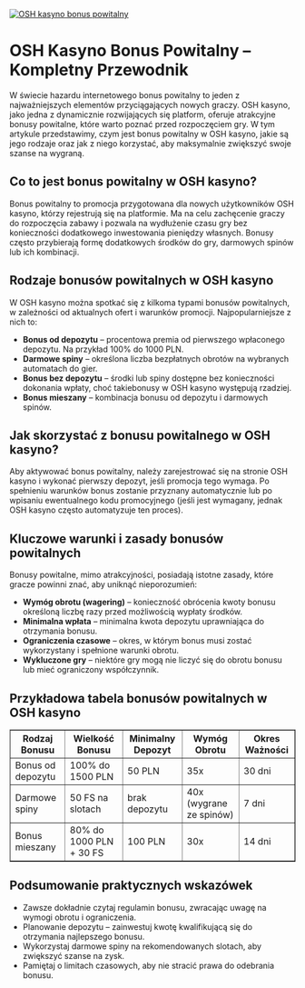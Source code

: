 [![OSH kasyno bonus powitalny](https://123-caf.pages.dev/gitsignup.png)](https://vrmoo.ru/Bt82HjjY)

<h1>OSH Kasyno Bonus Powitalny – Kompletny Przewodnik</h1> <p>W świecie hazardu internetowego bonus powitalny to jeden z najważniejszych elementów przyciągających nowych graczy. OSH kasyno, jako jedna z dynamicznie rozwijających się platform, oferuje atrakcyjne bonusy powitalne, które warto poznać przed rozpoczęciem gry. W tym artykule przedstawimy, czym jest bonus powitalny w OSH kasyno, jakie są jego rodzaje oraz jak z niego korzystać, aby maksymalnie zwiększyć swoje szanse na wygraną.</p>  <h2>Co to jest bonus powitalny w OSH kasyno?</h2> <p>Bonus powitalny to promocja przygotowana dla nowych użytkowników OSH kasyno, którzy rejestrują się na platformie. Ma na celu zachęcenie graczy do rozpoczęcia zabawy i pozwala na wydłużenie czasu gry bez konieczności dodatkowego inwestowania pieniędzy własnych. Bonusy często przybierają formę dodatkowych środków do gry, darmowych spinów lub ich kombinacji.</p>  <h2>Rodzaje bonusów powitalnych w OSH kasyno</h2> <p>W OSH kasyno można spotkać się z kilkoma typami bonusów powitalnych, w zależności od aktualnych ofert i warunków promocji. Najpopularniejsze z nich to:</p> <ul>   <li><strong>Bonus od depozytu</strong> – procentowa premia od pierwszego wpłaconego depozytu. Na przykład 100% do 1000 PLN.</li>   <li><strong>Darmowe spiny</strong> – określona liczba bezpłatnych obrotów na wybranych automatach do gier.</li>   <li><strong>Bonus bez depozytu</strong> – środki lub spiny dostępne bez konieczności dokonania wpłaty, choć takiebonusy w OSH kasyno występują rzadziej.</li>   <li><strong>Bonus mieszany</strong> – kombinacja bonusu od depozytu i darmowych spinów.</li> </ul>  <h2>Jak skorzystać z bonusu powitalnego w OSH kasyno?</h2> <p>Aby aktywować bonus powitalny, należy zarejestrować się na stronie OSH kasyno i wykonać pierwszy depozyt, jeśli promocja tego wymaga. Po spełnieniu warunków bonus zostanie przyznany automatycznie lub po wpisaniu ewentualnego kodu promocyjnego (jeśli jest wymagany, jednak OSH kasyno często automatyzuje ten proces).</p>  <h2>Kluczowe warunki i zasady bonusów powitalnych</h2> <p>Bonusy powitalne, mimo atrakcyjności, posiadają istotne zasady, które gracze powinni znać, aby uniknąć nieporozumień:</p> <ul>   <li><strong>Wymóg obrotu (wagering)</strong> – konieczność obrócenia kwoty bonusu określoną liczbę razy przed możliwością wypłaty środków.</li>   <li><strong>Minimalna wpłata</strong> – minimalna kwota depozytu uprawniająca do otrzymania bonusu.</li>   <li><strong>Ograniczenia czasowe</strong> – okres, w którym bonus musi zostać wykorzystany i spełnione warunki obrotu.</li>   <li><strong>Wykluczone gry</strong> – niektóre gry mogą nie liczyć się do obrotu bonusu lub mieć ograniczony współczynnik.</li> </ul>  <h2>Przykładowa tabela bonusów powitalnych w OSH kasyno</h2> <table border="1" cellpadding="8" cellspacing="0">   <thead>     <tr>       <th>Rodzaj Bonusu</th>       <th>Wielkość Bonusu</th>       <th>Minimalny Depozyt</th>       <th>Wymóg Obrotu</th>       <th>Okres Ważności</th>     </tr>   </thead>   <tbody>     <tr>       <td>Bonus od depozytu</td>       <td>100% do 1500 PLN</td>       <td>50 PLN</td>       <td>35x</td>       <td>30 dni</td>     </tr>     <tr>       <td>Darmowe spiny</td>       <td>50 FS na slotach</td>       <td>brak depozytu</td>       <td>40x (wygrane ze spinów)</td>       <td>7 dni</td>     </tr>     <tr>       <td>Bonus mieszany</td>       <td>80% do 1000 PLN + 30 FS</td>       <td>100 PLN</td>       <td>30x</td>       <td>14 dni</td>     </tr>   </tbody> </table>  <h2>Podsumowanie praktycznych wskazówek</h2> <ul>   <li>Zawsze dokładnie czytaj regulamin bonusu, zwracając uwagę na wymogi obrotu i ograniczenia.</li>   <li>Planowanie depozytu – zainwestuj kwotę kwalifikującą się do otrzymania najlepszego bonusu.</li>   <li>Wykorzystaj darmowe spiny na rekomendowanych slotach, aby zwiększyć szanse na zysk.</li>   <li>Pamiętaj o limitach czasowych, aby nie stracić prawa do odebrania bonusu.</li> </ul>